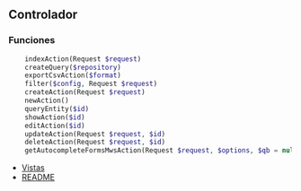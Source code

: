 ## Controlador

### Funciones
```php
    indexAction(Request $request)
    createQuery($repository)
    exportCsvAction($format)
    filter($config, Request $request)
    createAction(Request $request)
    newAction()
    queryEntity($id)
    showAction($id)
    editAction($id)
    updateAction(Request $request, $id)
    deleteAction(Request $request, $id)
    getAutocompleteFormsMwsAction(Request $request, $options, $qb = null)
```

* [Vistas](vistas.md)
* [README](https://github.com/MWSimple/AdminCrudBundle/blob/version30/README.md)
